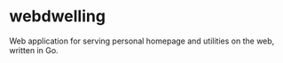 # webdwelling
Web application for serving personal homepage and utilities on the web, written in Go.

